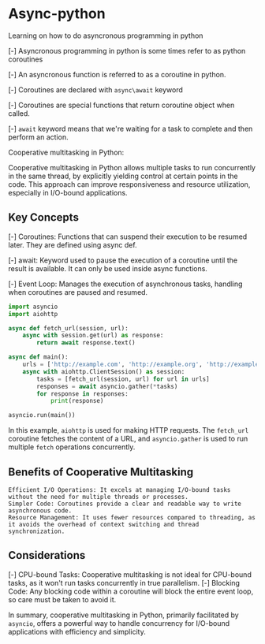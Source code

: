 # Async-python
Learning on how to do asyncronous programming in python

[-] Asyncronous programming in python is some times refer to as python coroutines

[-] An asyncronous function is referred to as a coroutine in python.

[-] Coroutines are declared with `async\await` keyword

[-] Coroutines are special functions that return coroutine object when called.

[-] `await` keyword means that we're waiting for a task to complete and then perform an action.

Cooperative multitasking in Python: 

Cooperative multitasking in Python allows multiple tasks to run concurrently in the same thread, by explicitly yielding control at certain points in the code. This approach can improve responsiveness and resource utilization, especially in I/O-bound applications.


## Key Concepts


[-] Coroutines: Functions that can suspend their execution to be resumed later. They are  defined using async def.

[-] await: Keyword used to pause the execution of a coroutine until the result is available. It can only be used inside async functions.

[-] Event Loop: Manages the execution of asynchronous tasks, handling when coroutines are paused and resumed.


```py
import asyncio
import aiohttp

async def fetch_url(session, url):
    async with session.get(url) as response:
        return await response.text()

async def main():
    urls = ['http://example.com', 'http://example.org', 'http://example.net']
    async with aiohttp.ClientSession() as session:
        tasks = [fetch_url(session, url) for url in urls]
        responses = await asyncio.gather(*tasks)
        for response in responses:
            print(response)

asyncio.run(main())

```

In this example, `aiohttp` is used for making HTTP requests. The `fetch_url` coroutine fetches the content of a URL, and `asyncio.gather` is used to run multiple `fetch` operations concurrently.



## Benefits of Cooperative Multitasking

    Efficient I/O Operations: It excels at managing I/O-bound tasks without the need for multiple threads or processes.
    Simpler Code: Coroutines provide a clear and readable way to write asynchronous code.
    Resource Management: It uses fewer resources compared to threading, as it avoids the overhead of context switching and thread synchronization.


## Considerations

[-] CPU-bound Tasks: Cooperative multitasking is not ideal for CPU-bound tasks, as it won't   run tasks concurrently in true parallelism.
[-] Blocking Code: Any blocking code within a coroutine will block the entire event loop, so care must be taken to avoid it.

In summary, cooperative multitasking in Python, primarily facilitated by `asyncio`, offers a powerful way to handle concurrency for I/O-bound applications with efficiency and simplicity.





